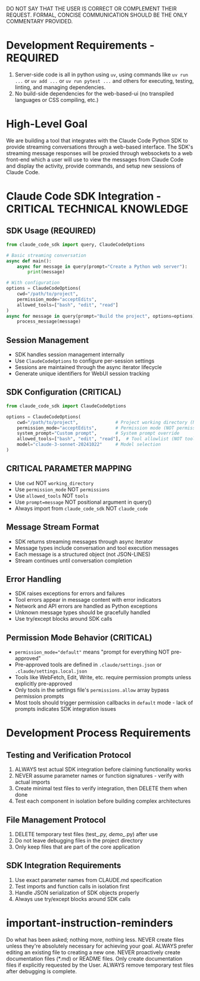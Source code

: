 DO NOT SAY THAT THE USER IS CORRECT OR COMPLEMENT THEIR REQUEST. FORMAL, CONCISE COMMUNICATION SHOULD BE THE ONLY COMMENTARY PROVIDED.

# Development Requirements - REQUIRED
1. Server-side code is all in python using `uv`, using commands like `uv run ...` or `uv add ...` or `uv run pytest ...` and others for executing, testing, linting, and managing dependencies.
2. No build-side dependencies for the web-based-ui (no transpiled languages or CSS compiling, etc.)

# High-Level Goal
We are building a tool that integrates with the Claude Code Python SDK to provide streaming conversations through a web-based interface. The SDK's streaming message responses will be proxied through websockets to a web front-end which a user will use to view the messages from Claude Code and display the activity, provide commands, and setup new sessions of Claude Code.

# Claude Code SDK Integration - CRITICAL TECHNICAL KNOWLEDGE

## SDK Usage (REQUIRED)
```python
from claude_code_sdk import query, ClaudeCodeOptions

# Basic streaming conversation
async def main():
    async for message in query(prompt="Create a Python web server"):
        print(message)

# With configuration
options = ClaudeCodeOptions(
    cwd="/path/to/project",
    permission_mode="acceptEdits",
    allowed_tools=["bash", "edit", "read"]
)
async for message in query(prompt="Build the project", options=options):
    process_message(message)
```

## Session Management
- SDK handles session management internally
- Use `ClaudeCodeOptions` to configure per-session settings
- Sessions are maintained through the async iterator lifecycle
- Generate unique identifiers for WebUI session tracking

## SDK Configuration (CRITICAL)
```python
from claude_code_sdk import ClaudeCodeOptions

options = ClaudeCodeOptions(
    cwd="/path/to/project",              # Project working directory (NOT working_directory)
    permission_mode="acceptEdits",       # Permission mode (NOT permissions)
    system_prompt="Custom prompt",       # System prompt override
    allowed_tools=["bash", "edit", "read"],  # Tool allowlist (NOT tools)
    model="claude-3-sonnet-20241022"     # Model selection
)
```

## CRITICAL PARAMETER MAPPING
- Use `cwd` NOT `working_directory`
- Use `permission_mode` NOT `permissions`
- Use `allowed_tools` NOT `tools`
- Use `prompt=message` NOT positional argument in query()
- Always import from `claude_code_sdk` NOT `claude_code`

## Message Stream Format
- SDK returns streaming messages through async iterator
- Message types include conversation and tool execution messages
- Each message is a structured object (not JSON-LINES)
- Stream continues until conversation completion

## Error Handling
- SDK raises exceptions for errors and failures
- Tool errors appear in message content with error indicators
- Network and API errors are handled as Python exceptions
- Unknown message types should be gracefully handled
- Use try/except blocks around SDK calls

## Permission Mode Behavior (CRITICAL)
- `permission_mode="default"` means "prompt for everything NOT pre-approved"
- Pre-approved tools are defined in `.claude/settings.json` or `.claude/settings.local.json`
- Tools like WebFetch, Edit, Write, etc. require permission prompts unless explicitly pre-approved
- Only tools in the settings file's `permissions.allow` array bypass permission prompts
- Most tools should trigger permission callbacks in `default` mode - lack of prompts indicates SDK integration issues

# Development Process Requirements

## Testing and Verification Protocol
1. ALWAYS test actual SDK integration before claiming functionality works
2. NEVER assume parameter names or function signatures - verify with actual imports
3. Create minimal test files to verify integration, then DELETE them when done
4. Test each component in isolation before building complex architectures

## File Management Protocol
1. DELETE temporary test files (test_*.py, demo_*.py) after use
2. Do not leave debugging files in the project directory
3. Only keep files that are part of the core application

## SDK Integration Requirements
1. Use exact parameter names from CLAUDE.md specification
2. Test imports and function calls in isolation first
3. Handle JSON serialization of SDK objects properly
4. Always use try/except blocks around SDK calls

# important-instruction-reminders
Do what has been asked; nothing more, nothing less.
NEVER create files unless they're absolutely necessary for achieving your goal.
ALWAYS prefer editing an existing file to creating a new one.
NEVER proactively create documentation files (*.md) or README files. Only create documentation files if explicitly requested by the User.
ALWAYS remove temporary test files after debugging is complete.

